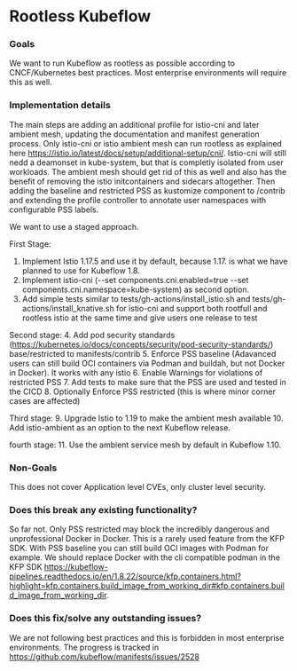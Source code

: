 # Rootless Kubeflow

### Goals

We want to run Kubeflow as rootless as possible according to CNCF/Kubernetes best practices.
Most enterprise environments will require this as well.

### Implementation details
The main steps are adding an additional profile for istio-cni and later ambient mesh, updating the documentation and manifest generation process.
Only istio-cni or istio ambient mesh can run rootless as explained here https://istio.io/latest/docs/setup/additional-setup/cni/. 
Istio-cni will still nedd a deamonset in kube-system, but that is completly isolated from user workloads. 
The ambient mesh should get rid of this as well and also has the benefit of removing the istio initcontainers and sidecars altogether.
Then adding the baseline and restricted PSS as kustomize component to /contrib and extending the profile controller to annotate user namespaces with configurable PSS labels.

We want to use a staged approach.

First Stage:
1. Implement Istio 1.17.5 and use it by default, because 1.17. is what we have planned to use for Kubeflow 1.8.
2. Implement istio-cni (--set components.cni.enabled=true --set components.cni.namespace=kube-system) as second option.
3. Add simple tests similar to tests/gh-actions/install_istio.sh and tests/gh-actions/install_knative.sh for istio-cni and support both rootfull and rootless istio at the same time and give users one release to test

Second stage:
4. Add pod security standards (https://kubernetes.io/docs/concepts/security/pod-security-standards/) base/restricted to manifests/contrib
5. Enforce PSS baseline (Adavanced users can still build OCI containers via Podman and buildah, but not Docker in Docker). It works with any istio
6. Enable Warnings for violations of restricted PSS
7. Add tests to make sure that the PSS are used and tested in the CICD
8. Optionally Enforce PSS restricted (this is where minor corner cases are affected)

Third stage:
9. Upgrade Istio to 1.19 to make the ambient mesh available
10. Add istio-ambient as an option to the next Kubeflow release.

fourth stage:
11. Use the ambient service mesh by default in Kubeflow 1.10.

### Non-Goals
This does not cover Application level CVEs, only cluster level security.

### Does this break any existing functionality?
So far not. Only PSS restricted may block the incredibly dangerous and unprofessional Docker in Docker.
This is a rarely used feature from the KFP SDK.
With PSS baseline you can still build OCI images with Podman for example. 
We should replace Docker with the cli compatible podman in the KFP SDK https://kubeflow-pipelines.readthedocs.io/en/1.8.22/source/kfp.containers.html?highlight=kfp.containers.build_image_from_working_dir#kfp.containers.build_image_from_working_dir.


### Does this fix/solve any outstanding issues?
We are not following best practices and this is forbidden in most enterprise environments.
The progress is tracked in https://github.com/kubeflow/manifests/issues/2528
